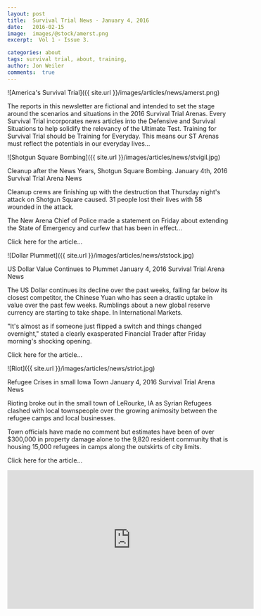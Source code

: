 ```yaml
---
layout: post
title:  Survival Trial News - January 4, 2016
date:   2016-02-15  
image:  images/@stock/amerst.png
excerpt:  Vol 1 - Issue 3. 

categories: about
tags: survival trial, about, training, 
author: Jon Weiler
comments:  true
---
```


![America's Survival Trial]({{ site.url }}/images/articles/news/amerst.png)

The reports in this newsletter are fictional and intended to set the stage around the scenarios and situations in the 2016 Survival Trial Arenas.  Every Survival Trial incorporates news articles into the Defensive and Survival Situations to help solidify the relevancy of the Ultimate Test.  Training for Survival Trial should be Training for Everyday.  This means our ST Arenas must reflect the potentials in our everyday lives... 

![Shotgun Square Bombing]({{ site.url }}/images/articles/news/stvigil.jpg)

Cleanup after the News Years, Shotgun Square Bombing.
January 4th, 2016
Survival Trial Arena News

Cleanup crews are finishing up with the destruction that Thursday night's attack on Shotgun Square caused.  31 people lost their lives with 58 wounded in the attack. 

The New Arena Chief of Police made a statement on Friday about extending the State of Emergency and curfew that has been in effect...


Click here for the article...

![Dollar Plummet]({{ site.url }}/images/articles/news/ststock.jpg)

US Dollar Value Continues to Plummet
January 4, 2016
Survival Trial Arena News

The US Dollar continues its decline over the past weeks, falling far below its closest competitor, the Chinese Yuan who has seen a drastic uptake in value over the past few weeks.  Rumblings about a new global reserve currency are starting to take shape.  In International Markets.

"It's almost as if someone just flipped a switch and things changed overnight," stated a clearly exasperated Financial Trader after Friday morning's shocking opening.


Click here for the article...

![Riot]({{ site.url }}/images/articles/news/striot.jpg)

Refugee Crises in small Iowa Town
January 4, 2016
Survival Trial Arena News

Rioting broke out in the small town of LeRourke, IA as Syrian Refugees clashed with local townspeople over the growing animosity between the refugee camps and local businesses.

Town officials have made no comment but estimates have been of over $300,000 in property damage alone to the 9,820 resident community that is housing 15,000 refugees in camps along the outskirts of city limits.

Click here for the article...

<iframe width="560" height="315" src="https://www.youtube.com/embed/xtLLCwNk9FI" frameborder="0" allowfullscreen></iframe>
